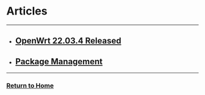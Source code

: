 # Articles
---

* ## [OpenWrt 22.03.4 Released](openwrt-22.03.4-released/)
* ## [Package Management](package-management/)

---
### [Return to Home](../)